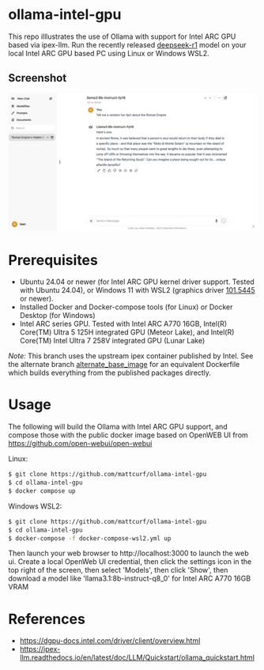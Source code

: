 # ollama-intel-gpu

This repo illlustrates the use of Ollama with support for Intel ARC GPU based via ipex-llm.  Run the recently released [deepseek-r1](https://github.com/deepseek-ai/DeepSeek-R1) model on your local Intel ARC GPU based PC using Linux or Windows WSL2.

## Screenshot
![screenshot](doc/screenshot.png)

# Prerequisites
* Ubuntu 24.04 or newer (for Intel ARC GPU kernel driver support. Tested with Ubuntu 24.04), or Windows 11 with WSL2 (graphics driver [101.5445](https://www.intel.com/content/www/us/en/download/785597/intel-arc-iris-xe-graphics-windows.html) or newer). 
* Installed Docker and Docker-compose tools (for Linux) or Docker Desktop (for Windows)
* Intel ARC series GPU. Tested with Intel ARC A770 16GB, Intel(R) Core(TM) Ultra 5 125H integrated GPU (Meteor Lake), and Intel(R) Core(TM) Intel Ultra 7 258V integrated GPU (Lunar Lake)

*Note:* This branch uses the upstream ipex container published by Intel.  See the alternate branch [alternate_base_image](https://github.com/mattcurf/ollama-intel-gpu/tree/alternate_base_image) for an equivalent Dockerfile which builds everything from the published packages directly.

# Usage

The following will build the Ollama with Intel ARC GPU support, and compose those with the public docker image based on OpenWEB UI from https://github.com/open-webui/open-webui

Linux:
```bash
$ git clone https://github.com/mattcurf/ollama-intel-gpu
$ cd ollama-intel-gpu
$ docker compose up 
```

Windows WSL2:
```bash
$ git clone https://github.com/mattcurf/ollama-intel-gpu
$ cd ollama-intel-gpu
$ docker-compose -f docker-compose-wsl2.yml up 
```

Then launch your web browser to http://localhost:3000 to launch the web ui.  Create a local OpenWeb UI credential, then click the settings icon in the top right of the screen, then select 'Models', then click 'Show', then download a model like 'llama3.1:8b-instruct-q8_0' for Intel ARC A770 16GB VRAM

# References
* https://dgpu-docs.intel.com/driver/client/overview.html
* https://ipex-llm.readthedocs.io/en/latest/doc/LLM/Quickstart/ollama_quickstart.html
